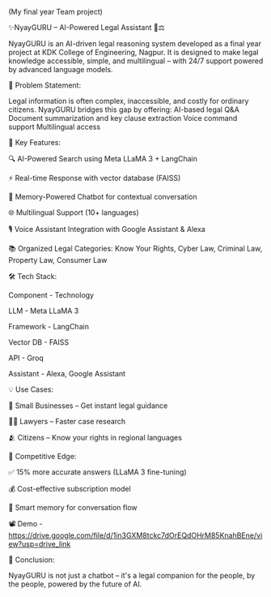 (My final year Team project)

✨NyayGURU – AI-Powered Legal Assistant 🧠⚖️

NyayGURU is an AI-driven legal reasoning system developed as a final year project at KDK College of Engineering, Nagpur. It is designed to make legal knowledge accessible, simple, and multilingual – with 24/7 support powered by advanced language models.

🧩 Problem Statement:

Legal information is often complex, inaccessible, and costly for ordinary citizens. NyayGURU bridges this gap by offering:
AI-based legal Q&A
Document summarization and key clause extraction
Voice command support
Multilingual access

🚀 Key Features:

🔍 AI-Powered Search using Meta LLaMA 3 + LangChain

⚡ Real-time Response with vector database (FAISS)

🧠 Memory-Powered Chatbot for contextual conversation

🌐 Multilingual Support (10+ languages)

🎙️ Voice Assistant Integration with Google Assistant & Alexa

📚 Organized Legal Categories: Know Your Rights, Cyber Law, Criminal Law, Property Law, Consumer Law

🛠️ Tech Stack:

Component         -        Technology

LLM	              -        Meta LLaMA 3

Framework         -      	 LangChain

Vector DB	        -        FAISS

API	              -        Groq

Assistant	        -        Alexa, Google Assistant

💡 Use Cases:

🧾 Small Businesses – Get instant legal guidance

👩‍⚖️ Lawyers – Faster case research

🫂 Citizens – Know your rights in regional languages

🌟 Competitive Edge:

✅ 15% more accurate answers (LLaMA 3 fine-tuning)

💰 Cost-effective subscription model

🧠 Smart memory for conversation flow

📽️ Demo -
https://drive.google.com/file/d/1in3GXM8tckc7dOrEQdOHrM85KnahBEne/view?usp=drive_link

🏁 Conclusion:

NyayGURU is not just a chatbot – it's a legal companion for the people, by the people, powered by the future of AI.

